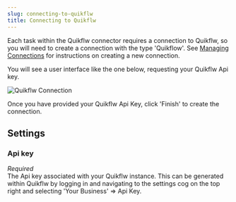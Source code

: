 ```yaml
---
slug: connecting-to-quikflw
title: Connecting to Quikflw
---
```


Each task within the Quikflw connector requires a connection to Quikflw, so you will need to create a connection with the type 'Quikflow'. See [Managing Connections](managing-connections) for instructions on creating a new connection.

You will see a user interface like the one below, requesting your Quikflw Api key.

![Quikflw Connection](http://www.zynk.com/images/v2/quikflw/quikflw_connection.png)

Once you have provided your Quikflw Api Key, click 'Finish' to create the connection.

## Settings
### Api key
_Required_  
The Api key associated with your Quikflw instance. This can be generated within Quikflw by logging in and navigating to the settings cog on the top right and selecting 'Your Business' => Api Key.